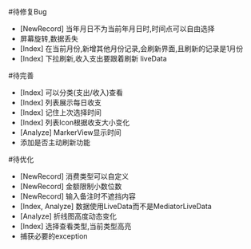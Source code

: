 #待修复Bug
 - [NewRecord] 当年月日不为当前年月日时,时间点可以自由选择
 - 屏幕旋转,数据丢失
 - [Index] 在当前月份,新增其他月份记录,会刷新界面,且刷新的记录是1月份
 - [Index] 下拉刷新,收入支出要跟着刷新 liveData
 
#待完善
 - [Index] 可以分类(支出/收入)查看
 - [Index] 列表展示每日收支
 - [Index] 记住上次选择时间
 - [Index] 列表Icon根据收支大小变化
 - [Analyze] MarkerView显示时间
 - 添加是否主动刷新功能

#待优化
 - [NewRecord] 消费类型可以自定义
 - [NewRecord] 金额限制小数位数
 - [NewRecord] 输入备注时不遮挡内容
 - [Index, Analyze] 数据使用LiveData而不是MediatorLiveData
 - [Analyze] 折线图高度动态变化
 - [Index] 选择查看类型,当前类型高亮
 - 捕获必要的exception